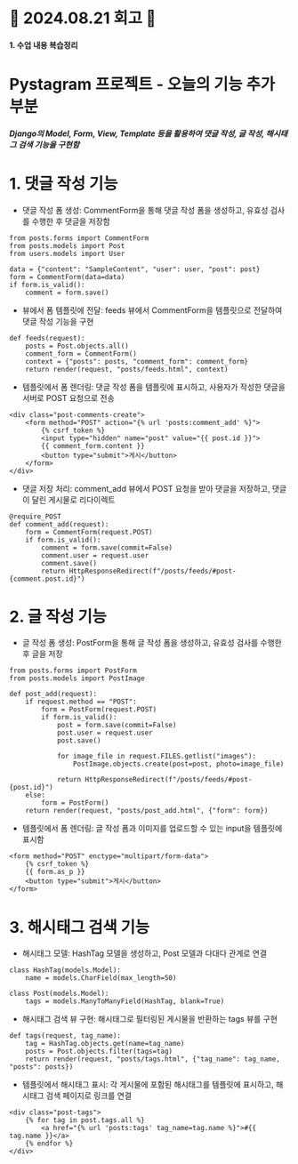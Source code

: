 # 📝 2024.08.21 회고 📝
#### 1. 수업 내용 복습정리

# Pystagram 프로젝트 - 오늘의 기능 추가 부분
##### Django의 Model, Form, View, Template 등을 활용하여 댓글 작성, 글 작성, 해시태그 검색 기능을 구현함

# 1. 댓글 작성 기능
- 댓글 작성 폼 생성: CommentForm을 통해 댓글 작성 폼을 생성하고, 유효성 검사를 수행한 후 댓글을 저장함

```
from posts.forms import CommentForm
from posts.models import Post
from users.models import User

data = {"content": "SampleContent", "user": user, "post": post}
form = CommentForm(data=data)
if form.is_valid():
    comment = form.save()
```
- 뷰에서 폼 템플릿에 전달: feeds 뷰에서 CommentForm을 템플릿으로 전달하여 댓글 작성 기능을 구현

```
def feeds(request):
    posts = Post.objects.all()
    comment_form = CommentForm()
    context = {"posts": posts, "comment_form": comment_form}
    return render(request, "posts/feeds.html", context)
```
- 템플릿에서 폼 렌더링: 댓글 작성 폼을 템플릿에 표시하고, 사용자가 작성한 댓글을 서버로 POST 요청으로 전송

```
<div class="post-comments-create">
    <form method="POST" action="{% url 'posts:comment_add' %}">
        {% csrf_token %}
        <input type="hidden" name="post" value="{{ post.id }}">
        {{ comment_form.content }}
        <button type="submit">게시</button>
    </form>
</div>
```
- 댓글 저장 처리: comment_add 뷰에서 POST 요청을 받아 댓글을 저장하고, 댓글이 달린 게시물로 리다이렉트

```
@require_POST
def comment_add(request):
    form = CommentForm(request.POST)
    if form.is_valid():
        comment = form.save(commit=False)
        comment.user = request.user
        comment.save()
        return HttpResponseRedirect(f"/posts/feeds/#post-{comment.post.id}")

```
# 2. 글 작성 기능
- 글 작성 폼 생성: PostForm을 통해 글 작성 폼을 생성하고, 유효성 검사를 수행한 후 글을 저장

```
from posts.forms import PostForm
from posts.models import PostImage

def post_add(request):
    if request.method == "POST":
        form = PostForm(request.POST)
        if form.is_valid():
            post = form.save(commit=False)
            post.user = request.user
            post.save()

            for image_file in request.FILES.getlist("images"):
                PostImage.objects.create(post=post, photo=image_file)

            return HttpResponseRedirect(f"/posts/feeds/#post-{post.id}")
    else:
        form = PostForm()
    return render(request, "posts/post_add.html", {"form": form})
```
- 템플릿에서 폼 렌더링: 글 작성 폼과 이미지를 업로드할 수 있는 input을 템플릿에 표시함

```
<form method="POST" enctype="multipart/form-data">
    {% csrf_token %}
    {{ form.as_p }}
    <button type="submit">게시</button>
</form>
```
# 3. 해시태그 검색 기능
- 해시태그 모델: HashTag 모델을 생성하고, Post 모델과 다대다 관계로 연결

```
class HashTag(models.Model):
    name = models.CharField(max_length=50)

class Post(models.Model):
    tags = models.ManyToManyField(HashTag, blank=True)
```
- 해시태그 검색 뷰 구현: 해시태그로 필터링된 게시물을 반환하는 tags 뷰를 구현

```
def tags(request, tag_name):
    tag = HashTag.objects.get(name=tag_name)
    posts = Post.objects.filter(tags=tag)
    return render(request, "posts/tags.html", {"tag_name": tag_name, "posts": posts})
```
- 템플릿에서 해시태그 표시: 각 게시물에 포함된 해시태그를 템플릿에 표시하고, 해시태그 검색 페이지로 링크를 연결

```
<div class="post-tags">
    {% for tag in post.tags.all %}
        <a href="{% url 'posts:tags' tag_name=tag.name %}">#{{ tag.name }}</a>
    {% endfor %}
</div>
```



